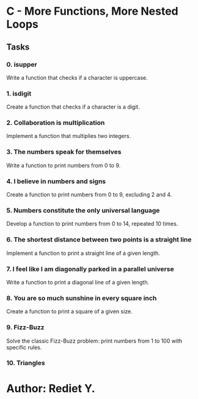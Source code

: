 # C - More Functions, More Nested Loops

## Tasks

### 0. isupper
Write a function that checks if a character is uppercase.

### 1. isdigit
Create a function that checks if a character is a digit.

### 2. Collaboration is multiplication
Implement a function that multiplies two integers.

### 3. The numbers speak for themselves
Write a function to print numbers from 0 to 9.

### 4. I believe in numbers and signs
Create a function to print numbers from 0 to 9, excluding 2 and 4.

### 5. Numbers constitute the only universal language
Develop a function to print numbers from 0 to 14, repeated 10 times.

### 6. The shortest distance between two points is a straight line
Implement a function to print a straight line of a given length.

### 7. I feel like I am diagonally parked in a parallel universe
Write a function to print a diagonal line of a given length.

### 8. You are so much sunshine in every square inch
Create a function to print a square of a given size.

### 9. Fizz-Buzz
Solve the classic Fizz-Buzz problem: print numbers from 1 to 100 with specific rules.

### 10. Triangles

# Author: Rediet Y.
